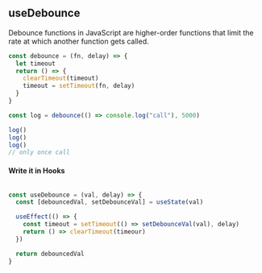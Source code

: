 ## useDebounce

Debounce functions in JavaScript are higher-order functions that limit the rate at which another function gets called.

```js
const debounce = (fn, delay) => {
  let timeout
  return () => {
    clearTimeout(timeout)
    timeout = setTimeout(fn, delay)
  }
}

const log = debounce(() => console.log("call"), 5000)

log()
log()
log()
// only once call  
```

#### Write it in Hooks

```js

const useDebounce = (val, delay) => {
  const [debouncedVal, setDebounceVal] = useState(val)

  useEffect(() => {
    const timeout = setTimeout(() => setDebounceVal(val), delay)
    return () => clearTimeout(timeour)
  })

  return debouncedVal
}

```

